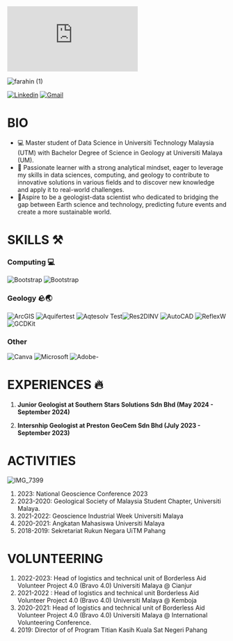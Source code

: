 [![Nurfarahin](https://github.com/your-username/my-profile-banner/blob/main/README.md)](https://github.com/your-username/my-profile-banner)

![farahin (1)](https://github.com/user-attachments/assets/55098868-6c1c-4b20-96e9-4165204dcc35)

[![Linkedin](https://img.shields.io/badge/-LinkedIn-blue?style=flat&logo=Linkedin&logoColor=white)](https://www.linkedin.com/in/www.linkedin.com/in/nurfarahin-amir-hamzah-2138391bb/) [![Gmail](https://img.shields.io/badge/-Gmail-c14438?style=flat&logo=Gmail&logoColor=white)](mailto:farah.farahin399@gmail.com)


# BIO
- 💻 Master student of Data Science in Universiti Technology Malaysia (UTM) with Bachelor Degree of Science in Geology at Universiti Malaya (UM). 
- 🤔 Passionate learner with a strong analytical mindset, eager to leverage my skills in data sciences, computing, and geology to contribute to innovative solutions in various fields and to discover new knowledge and apply it to real-world challenges.
- 🌱Aspire to be a geologist-data scientist who dedicated to bridging the gap between Earth science and technology, predicting future events and create a more sustainable world.


# SKILLS ⚒️
### Computing 💻
![Bootstrap](https://img.shields.io/badge/-Python-05122A?style=flat-square&logo=Python&color=353535) ![Bootstrap](https://img.shields.io/badge/-MySQL-05122A?style=flat-square&logo=MySQL&color=353535) 
### Geology 🪨🌏
![ArcGIS](https://img.shields.io/badge/-ArcGIS-007BC3?style=flat-square&logo=ArcGIS&color=white) ![Aquifertest](https://img.shields.io/badge/-Aquifertest-0078D7?style=flat-square&logo=Aquifertest&color=blue) ![Aqtesolv Test](https://img.shields.io/badge/-Aqtesolv%20Test-0078D7?style=flat-square&logo=Aqtesolv%20Test&color=blue)![Res2DINV](https://img.shields.io/badge/-Res2DINV-0078D7?style=flat-square&logo=Res2DINV&color=green)  ![AutoCAD](https://img.shields.io/badge/-AutoCAD-0078D7?style=flat-square&logo=AutoCAD&color=red) ![ReflexW](https://img.shields.io/badge/-ReflexW-0078D7?style=flat-square&logo=ReflexW&color=red)![GCDKit](https://img.shields.io/badge/-GCDKit-0078D7?style=flat-square&logo=GCDKit&color=yellow) 
### Other 
![Canva](https://img.shields.io/badge/-Canva-00C497?style=flat-square&logo=Canva&color=white) ![Microsoft](https://img.shields.io/badge/-Microsoft-0078D7?style=flat-square&logo=Microsoft&color=white) ![Adobe](https://img.shields.io/badge/-Adobe-FF0000?style=flat-square&logo=Adobe&color=white)-


# EXPERIENCES 🔥

1. **Junior Geologist at Southern Stars Solutions Sdn Bhd (May 2024 - September 2024)**

2. **Intersnhip Geologist at Preston GeoCem Sdn Bhd (July 2023 - September 2023)**


# ACTIVITIES 

![IMG_7399](https://github.com/user-attachments/assets/e4e650ca-f673-40bf-befe-19d696b23fd4)
 1. 2023: National Geoscience Conference 2023
 2. 2023-2020: Geological Society of Malaysia Student Chapter, Universiti Malaya.
 3. 2021-2022: Geoscience Industrial Week Universiti Malaya  
 4. 2020-2021: Angkatan Mahasiswa Universiti Malaya 
 5. 2018-2019: Sekretariat Rukun Negara UiTM Pahang

    
# VOLUNTEERING
 1. 2022-2023: Head of logistics and technical unit of Borderless Aid Volunteer Project 4.0 (Bravo 4.0) Universiti Malaya @ Cianjur
 2. 2021-2022 : Head of logistics and technical unit Borderless Aid Volunteer Project 4.0 (Bravo 4.0) Universiti Malaya @ Kemboja 
 3. 2020-2021: Head of logistics and technical unit of Borderless Aid Volunteer Project 4.0 (Bravo 4.0) Universiti Malaya @ International Volunteering Conference.
 4. 2019: Director of of Program Titian Kasih Kuala Sat Negeri Pahang 



